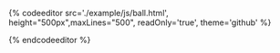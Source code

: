 {% codeeditor   src='./example/js/ball.html', height="500px",maxLines="500", readOnly='true', theme='github' %}

{% endcodeeditor %}

